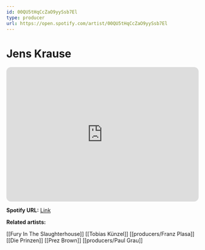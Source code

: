 ```yaml
---
id: 00QU5tHqCcZaO9yySsb7El
type: producer
url: https://open.spotify.com/artist/00QU5tHqCcZaO9yySsb7El
---
```

# Jens Krause

<iframe style="border-radius:12px" src="https://open.spotify.com/embed/artist/00QU5tHqCcZaO9yySsb7El" width="100%" height="352" frameBorder="0" allowfullscreen="" allow="autoplay; clipboard-write; encrypted-media; fullscreen; picture-in-picture" loading="lazy"></iframe>

**Spotify URL:** [Link](https://open.spotify.com/artist/00QU5tHqCcZaO9yySsb7El)

**Related artists:**

[[Fury In The Slaughterhouse]]
[[Tobias Künzel]]
[[producers/Franz Plasa]]
[[Die Prinzen]]
[[Prez Brown]]
[[producers/Paul Grau]]
